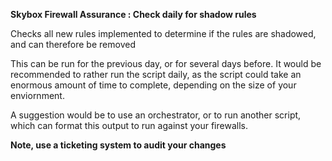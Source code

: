 **Skybox Firewall Assurance : Check daily for shadow rules**

Checks all new rules implemented to determine if the rules are shadowed, and can therefore be removed

This can be run for the previous day, or for several days before. 
It would be recommended to rather run the script daily, as the script could take an enormous amount of time to complete, depending 
on the size of your enviornment.

A suggestion would be to use an orchestrator, or to run another script, which can format this output to run against your firewalls.

**Note, use a ticketing system to audit your changes**